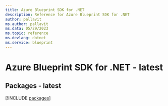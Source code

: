 ```yaml
---
title: Azure Blueprint SDK for .NET
description: Reference for Azure Blueprint SDK for .NET
author: pallavit
ms.author: pallavit
ms.data: 05/29/2023
ms.topic: reference
ms.devlang: dotnet
ms.service: blueprint
---
```

# Azure Blueprint SDK for .NET - latest
## Packages - latest
[!INCLUDE [packages](blueprint-index.md)]